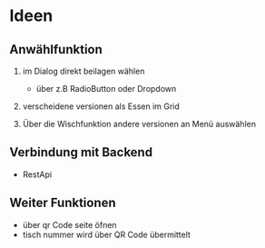 # Ideen


## Anwählfunktion
1. im Dialog direkt beilagen wählen 

    - über z.B RadioButton oder Dropdown

2. verscheidene versionen als Essen im Grid

3. Über die Wischfunktion andere versionen an Menü auswählen


## Verbindung mit Backend
- RestApi


## Weiter Funktionen
- über qr Code seite öfnen
- tisch nummer wird über QR Code übermittelt
